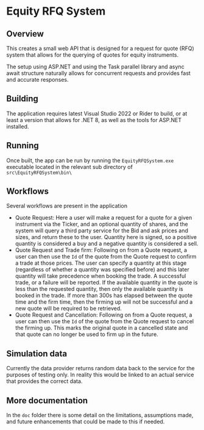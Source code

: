 # Equity RFQ System

## Overview

This creates a small web API that is designed for a request for quote (RFQ) system 
that allows for the querying of quotes for equity instruments.

The setup using ASP.NET and using the Task parallel library and async await structure 
naturally allows for concurrent requests and provides fast and accurate responses.

## Building

The application requires latest Visual Studio 2022 or Rider to build, or at least a 
version that allows for .NET 8, as well as the tools for ASP.NET installed.

## Running

Once built, the app can be run by running the `EquityRFQSystem.exe` executable located 
in the relevant sub directory of `src\EquityRFQSystem\bin\`

## Workflows

Several workflows are present in the application

- Quote Request:
  Here a user will make a request for a quote for a given instrument via the Ticker, 
  and an optional quantity of shares, and the system will query a third party service 
  for the Bid and ask prices and sizes, and return these to the user. 
  Quantity here is signed, so a positive quantity is considered a buy and a negative
  quantity is considered a sell.
- Quote Request and Trade firm:
  Following on from a Quote request, a user can then use the `Id` of the quote from the
  Quote request to confirm a trade at those prices. The user can specify a quantity at
  this stage (regardless of whether a quantity was specified before) and this later 
  quantity will take precedence when booking the trade. A successful trade, or a failure
  will be reported. 
  If the available quantity in the quote is less than the requested quantity, then only
  the available quantity is booked in the trade.
  If more than 300s has elapsed between the quote time and the firm time, then the 
  firming up will not be successful and a new quote will be required to be retrieved.
- Quote Request and Cancellation:
  Following on from a Quote request, a user can then use the `Id` of the quote from the
  Quote request to cancel the firming up. This marks the original quote in a cancelled
  state and that quote can no longer be used to firm up in the future.

## Simulation data

Currently the data provider returns random data back to the service for the purposes of 
testing only. In reality this would be linked to an actual service that provides the 
correct data.

## More documentation

In the `doc` folder there is some detail on the limitations, assumptions made, 
and future enhancements that could be made to this if needed.
